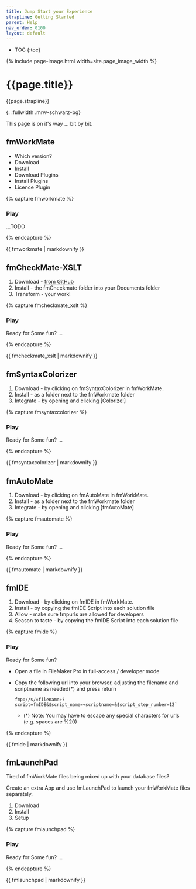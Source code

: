```yaml
---
title: Jump Start your Experience
strapline: Getting Started
parent: Help
nav_order: 0100
layout: default
---
```

- TOC
{:toc}

{% include page-image.html width=site.page_image_width %}

# {{page.title}}

{{page.strapline}}

{: .fullwidth .mrw-schwarz-bg}

This page is on it's way … bit by bit.

## fmWorkMate

- Which version?
- Download
- Install
- Download Plugins
- Install Plugins
- Licence Plugin

{% capture fmworkmate %}

### Play

…TODO

{% endcapture %}<section class="fullwidth mrw-green-bg">{{ fmworkmate | markdownify }}</section>

## fmCheckMate-XSLT

1. Download - [from GitHub](https://github.com/mrwatson-de/fmCheckMate-XSLT/releases/latest)
2. Install - the fmCheckmate folder into your Documents folder
3. Transform - your work!

{% capture fmcheckmate_xslt %}

### Play

Ready for Some fun?
…

{% endcapture %}<section class="fullwidth mrw-orange-bg">{{ fmcheckmate_xslt | markdownify }}</section>

## fmSyntaxColorizer

1. Download - by clicking on fmSyntaxColorizer in fmWorkMate.
2. Install - as a folder next to the fmWorkmate folder
3. Integrate - by opening and clicking [Colorize!]

{% capture fmsyntaxcolorizer %}

### Play

Ready for Some fun?
…

{% endcapture %}<section class="fullwidth mrw-blue-bg">{{ fmsyntaxcolorizer | markdownify }}</section>

## fmAutoMate

1. Download - by clicking on fmAutoMate in fmWorkMate.
2. Install - as a folder next to the fmWorkmate folder
3. Integrate - by opening and clicking [fmAutoMate]

{% capture fmautomate %}

### Play

Ready for Some fun?
…

{% endcapture %}<section class="fullwidth mrw-red-bg">{{ fmautomate | markdownify }}</section>

## fmIDE

1. Download - by clicking on fmIDE in fmWorkMate.
2. Install - by copying the fmIDE Script into each solution file
3. Allow - make sure fmpurls are allowed for developers
4. Season to taste - by copying the fmIDE Script into each solution file

{% capture fmide %}

### Play

Ready for Some fun?

- Open a file in FileMaker Pro in full-access / developer mode
- Copy the following url into your browser, adjusting the filename and scriptname as needed(*) and press return

      fmp://$/«filename»?script=fmIDE&$script_name=«scriptname»&$script_step_number=12`
  
  - (*) Note: You may have to escape any special characters for urls (e.g. spaces are %20)

{% endcapture %}<section class="fullwidth fmide-bg">{{ fmide | markdownify }}</section>


## fmLaunchPad

Tired of fmWorkMate files being mixed up with your database files?

Create an extra App and use fmLaunchPad to launch your fmWorkMate files separately.

1. Download
2. Install
3. Setup

{% capture fmlaunchpad %}

### Play

Ready for Some fun?
…

{% endcapture %}<section class="fullwidth schawarz-bg">{{ fmlaunchpad | markdownify }}</section>